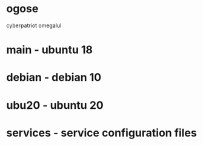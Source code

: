 # ogose
cyberpatriot omegalul
# main - ubuntu 18
# debian - debian 10
# ubu20 - ubuntu 20
# services - service configuration files
